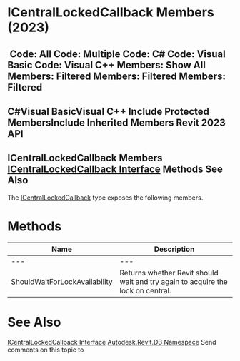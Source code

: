 # ICentralLockedCallback Members (2023)

﻿
 Code: All Code: Multiple Code: C# Code: Visual Basic Code: Visual C++  Members: Show All Members: Filtered Members: Filtered Members: Filtered   
---  
C#Visual BasicVisual C++
Include Protected MembersInclude Inherited Members
Revit 2023 API  
---  
ICentralLockedCallback Members  
[ICentralLockedCallback Interface](ed94c7da-d506-5d51-d261-306c3a2a69a6.md "ICentralLockedCallback Interface") Methods See Also  
---  
The [ICentralLockedCallback](ed94c7da-d506-5d51-d261-306c3a2a69a6.md "ICentralLockedCallback Interface") type exposes the following members.
# Methods
| Name | Description |
| --- | --- |
| --- | --- | --- |
| [ShouldWaitForLockAvailability](47b521ec-406b-7049-25f1-7b593d02ddb7.md "ShouldWaitForLockAvailability Method") | Returns whether Revit should wait and try again to acquire the lock on central. |

# See Also
[ICentralLockedCallback Interface](ed94c7da-d506-5d51-d261-306c3a2a69a6.md "ICentralLockedCallback Interface")
[Autodesk.Revit.DB Namespace](87546ba7-461b-c646-cbb1-2cb8f5bff8b2.md "Autodesk.Revit.DB Namespace")
Send comments on this topic to 